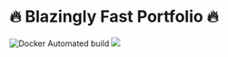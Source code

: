 # :fire: Blazingly Fast Portfolio 🔥

![Docker Automated build](https://img.shields.io/docker/automated/cougargriff/blazinglyfastportfolio)
<img src="./site_screenshot.png">
